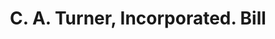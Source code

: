 ---
doi: 10.7916/D82J7PZN
date_other: '1917'
date_other_textual: '1917'
form: printed ephemera
genre:
- Invoices
name:
- C. A. Turner, Incorporated
object_in_context_url: https://biggert.cul.columbia.edu/items/view/ave_biggert_01465
subject_hierarchical_geographic:
- Pittsburgh, Pennsylvania, United States
subject_name:
- C. A. Turner, Incorporated
title: C. A. Turner, Incorporated. Bill
sort_title: C. A. Turner, Incorporated. Bill
call_number: ave_biggert_01465
coordinates:
- 40.439722222222215,-79.97638888888889
pid: ave_biggert_01465
identifiers: ave_biggert_01465
thumbnail: https://derivativo-2.library.columbia.edu/iiif/2/ldpd:343979/full/!256,256/0/native.jpg
permalink: "/biggert/ave_biggert_01465/"
layout: iiif-image-page
---